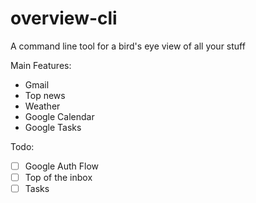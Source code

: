 # overview-cli
A command line tool for a bird's eye view of all your stuff

Main Features:

- Gmail
- Top news 
- Weather
- Google Calendar
- Google Tasks

Todo:

- [ ] Google Auth Flow
- [ ] Top of the inbox
- [ ] Tasks
